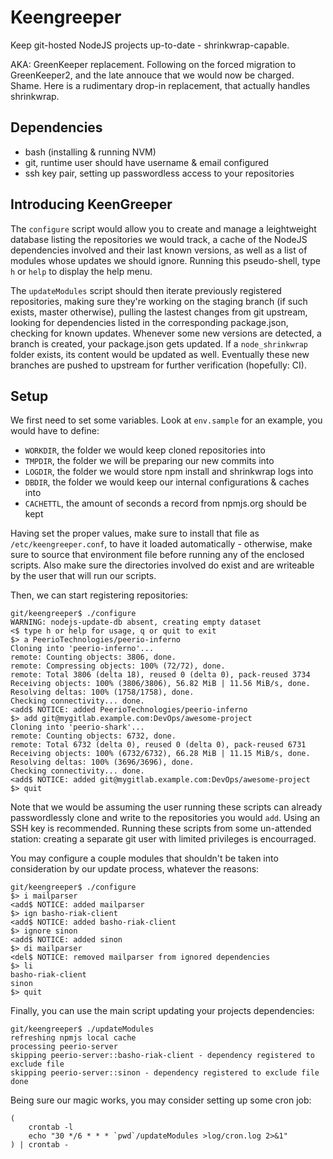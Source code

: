# Keengreeper

Keep git-hosted NodeJS projects up-to-date - shrinkwrap-capable.

AKA: GreenKeeper replacement. Following on the forced migration to GreenKeeper2,
and the late annouce that we would now be charged. Shame. Here is a rudimentary
drop-in replacement, that actually handles shrinkwrap.

## Dependencies

 * bash (installing & running NVM)
 * git, runtime user should have username & email configured
 * ssh key pair, setting up passwordless access to your repositories

## Introducing KeenGreeper

The `configure` script would allow you to create and manage a
leightweight database listing the repositories we would track, a cache of the
NodeJS dependencies involved and their last known versions, as well as a list of
modules whose updates we should ignore.
Running this pseudo-shell, type `h` or `help` to display the help menu.

The `updateModules` script should then iterate previously registered
repositories, making sure they're working on the staging branch (if such exists,
master otherwise), pulling the lastest changes from git upstream, looking for
dependencies listed in the corresponding package.json, checking for known
updates. Whenever some new versions are detected, a branch is created,
your package.json gets updated. If a `node_shrinkwrap` folder exists, its
content would be updated as well. Eventually these new branches are pushed to
upstream for further verification (hopefully: CI).

## Setup

We first need to set some variables. Look at `env.sample` for an example, you
would have to define:

 * `WORKDIR`, the folder we would keep cloned repositories into
 * `TMPDIR`, the folder we will be preparing our new commits into
 * `LOGDIR`, the folder we would store npm install and shrinkwrap logs into
 * `DBDIR`, the folder we would keep our internal configurations & caches into
 * `CACHETTL`, the amount of seconds a record from npmjs.org should be kept

Having set the proper values, make sure to install that file as
`/etc/keengreeper.conf`, to have it loaded automatically - otherwise, make sure
to source that environment file before running any of the enclosed scripts. Also
make sure the directories involved do exist and are writeable by the user that
will run our scripts.

Then, we can start registering repositories:

```
git/keengreeper$ ./configure
WARNING: nodejs-update-db absent, creating empty dataset
<$ type h or help for usage, q or quit to exit
$> a PeerioTechnologies/peerio-inferno
Cloning into 'peerio-inferno'...
remote: Counting objects: 3806, done.
remote: Compressing objects: 100% (72/72), done.
remote: Total 3806 (delta 18), reused 0 (delta 0), pack-reused 3734
Receiving objects: 100% (3806/3806), 56.82 MiB | 11.56 MiB/s, done.
Resolving deltas: 100% (1758/1758), done.
Checking connectivity... done.
<add$ NOTICE: added PeerioTechnologies/peerio-inferno
$> add git@mygitlab.example.com:DevOps/awesome-project
Cloning into 'peerio-shark'...
remote: Counting objects: 6732, done.
remote: Total 6732 (delta 0), reused 0 (delta 0), pack-reused 6731
Receiving objects: 100% (6732/6732), 66.28 MiB | 11.15 MiB/s, done.
Resolving deltas: 100% (3696/3696), done.
Checking connectivity... done.
<add$ NOTICE: added git@mygitlab.example.com:DevOps/awesome-project
$> quit
```

Note that we would be assuming the user running these scripts can already
passwordlessly clone and write to the repositories you would `add`. Using an SSH
key is recommended. Running these scripts from some un-attended station:
creating a separate git user with limited privileges is encourraged.

You may configure a couple modules that shouldn't be taken into consideration
by our update process, whatever the reasons:

```
git/keengreeper$ ./configure
$> i mailparser
<add$ NOTICE: added mailparser
$> ign basho-riak-client
<add$ NOTICE: added basho-riak-client
$> ignore sinon
<add$ NOTICE: added sinon
$> di mailparser
<del$ NOTICE: removed mailparser from ignored dependencies
$> li
basho-riak-client
sinon
$> quit
```

Finally, you can use the main script updating your projects dependencies:

```
git/keengreeper$ ./updateModules
refreshing npmjs local cache
processing peerio-server
skipping peerio-server::basho-riak-client - dependency registered to exclude file
skipping peerio-server::sinon - dependency registered to exclude file
done
```

Being sure our magic works, you may consider setting up some cron job:

```
(
    crontab -l
    echo "30 */6 * * * `pwd`/updateModules >log/cron.log 2>&1"
) | crontab -
```
